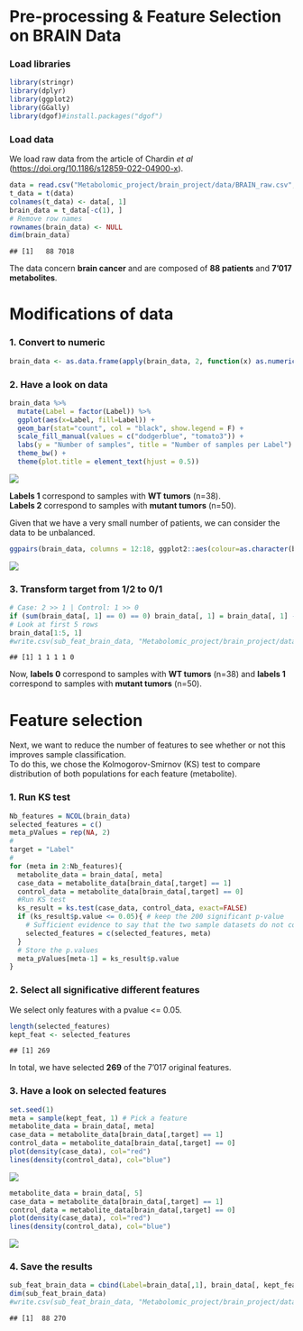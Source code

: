 Pre-processing & Feature Selection on BRAIN Data
================

### Load libraries

``` r
library(stringr)
library(dplyr)
library(ggplot2)
library(GGally)
library(dgof)#install.packages("dgof")
```

### Load data

We load raw data from the article of Chardin *et al*
(<https://doi.org/10.1186/s12859-022-04900-x>).

``` r
data = read.csv("Metabolomic_project/brain_project/data/BRAIN_raw.csv", sep = ";")
t_data = t(data)
colnames(t_data) <- data[, 1]
brain_data = t_data[-c(1), ]
# Remove row names
rownames(brain_data) <- NULL
dim(brain_data)
```

    ## [1]   88 7018

The data concern **brain cancer** and are composed of **88 patients**
and **7’017 metabolites**.

# Modifications of data

### 1. Convert to numeric

``` r
brain_data <- as.data.frame(apply(brain_data, 2, function(x) as.numeric(x)))
```

### 2. Have a look on data

``` r
brain_data %>%
  mutate(Label = factor(Label)) %>%
  ggplot(aes(x=Label, fill=Label)) +
  geom_bar(stat="count", col = "black", show.legend = F) +
  scale_fill_manual(values = c("dodgerblue", "tomato3")) +
  labs(y = "Number of samples", title = "Number of samples per Label") +
  theme_bw() +
  theme(plot.title = element_text(hjust = 0.5))
```

![](Brain-Cancer_Feature_Selection_files/figure-gfm/unnamed-chunk-5-1.png)<!-- -->

**Labels 1** correspond to samples with **WT tumors** (n=38).<br>
**Labels 2** correspond to samples with **mutant tumors** (n=50).

Given that we have a very small number of patients, we can consider the
data to be unbalanced.

``` r
ggpairs(brain_data, columns = 12:18, ggplot2::aes(colour=as.character(brain_data[, 1]))) + theme_bw()
```

![](Brain-Cancer_Feature_Selection_files/figure-gfm/unnamed-chunk-6-1.png)<!-- -->

### 3. Transform target from 1/2 to 0/1

``` r
# Case: 2 >> 1 | Control: 1 >> 0
if (sum(brain_data[, 1] == 0) == 0) brain_data[, 1] = brain_data[, 1] - 1
# Look at first 5 rows
brain_data[1:5, 1]
#write.csv(sub_feat_brain_data, "Metabolomic_project/brain_project/data/BRAIN.ALL.FEAT.csv", row.names = F)
```

    ## [1] 1 1 1 1 0

Now, **labels 0** correspond to samples with **WT tumors** (n=38) and
**labels 1** correspond to samples with **mutant tumors** (n=50).

# Feature selection

Next, we want to reduce the number of features to see whether or not
this improves sample classification.<br> To do this, we chose the
Kolmogorov-Smirnov (KS) test to compare distribution of both populations
for each feature (metabolite).

### 1. Run KS test

``` r
Nb_features = NCOL(brain_data)
selected_features = c()
meta_pValues = rep(NA, 2)
#
target = "Label"
#
for (meta in 2:Nb_features){
  metabolite_data = brain_data[, meta]
  case_data = metabolite_data[brain_data[,target] == 1]
  control_data = metabolite_data[brain_data[,target] == 0]
  #Run KS test
  ks_result = ks.test(case_data, control_data, exact=FALSE)
  if (ks_result$p.value <= 0.05){ # keep the 200 significant p-value
    # Sufficient evidence to say that the two sample datasets do not come from the same distribution: so we keep the metabolite
    selected_features = c(selected_features, meta)
  }
  # Store the p.values
  meta_pValues[meta-1] = ks_result$p.value
}
```

### 2. Select all significative different features

We select only features with a pvalue \<= 0.05.

``` r
length(selected_features)
kept_feat <- selected_features
```

    ## [1] 269

In total, we have selected **269** of the 7’017 original features.

### 3. Have a look on selected features

``` r
set.seed(1)
meta = sample(kept_feat, 1) # Pick a feature
metabolite_data = brain_data[, meta]
case_data = metabolite_data[brain_data[,target] == 1]
control_data = metabolite_data[brain_data[,target] == 0]
plot(density(case_data), col="red") 
lines(density(control_data), col="blue")
```

![](Brain-Cancer_Feature_Selection_files/figure-gfm/unnamed-chunk-10-1.png)<!-- -->

``` r
metabolite_data = brain_data[, 5]
case_data = metabolite_data[brain_data[,target] == 1]
control_data = metabolite_data[brain_data[,target] == 0]
plot(density(case_data), col="red") 
lines(density(control_data), col="blue")
```

![](Brain-Cancer_Feature_Selection_files/figure-gfm/unnamed-chunk-11-1.png)<!-- -->

### 4. Save the results

``` r
sub_feat_brain_data = cbind(Label=brain_data[,1], brain_data[, kept_feat])
dim(sub_feat_brain_data)
#write.csv(sub_feat_brain_data, "Metabolomic_project/brain_project/data/BRAIN_T.269.Feat.Select.csv", row.names = F)
```

    ## [1]  88 270
